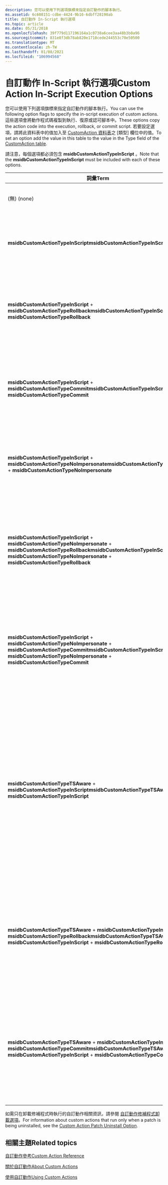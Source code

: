 ```yaml
---
description: 您可以使用下列選項旗標來指定自訂動作的腳本執行。
ms.assetid: 6c608151-cdbe-4424-9b16-6dbff28190ab
title: 自訂動作 In-Script 執行選項
ms.topic: article
ms.date: 05/31/2018
ms.openlocfilehash: 39f779d117196164a1c0738a6cee3aa48b3b0a96
ms.sourcegitcommit: 831e8f3db78ab820e1710cede244553c70e50500
ms.translationtype: MT
ms.contentlocale: zh-TW
ms.lasthandoff: 01/08/2021
ms.locfileid: "106994568"
---
```

# <a name="custom-action-in-script-execution-options"></a><span data-ttu-id="772ed-103">自訂動作 In-Script 執行選項</span><span class="sxs-lookup"><span data-stu-id="772ed-103">Custom Action In-Script Execution Options</span></span>

<span data-ttu-id="772ed-104">您可以使用下列選項旗標來指定自訂動作的腳本執行。</span><span class="sxs-lookup"><span data-stu-id="772ed-104">You can use the following option flags to specify the in-script execution of custom actions.</span></span> <span data-ttu-id="772ed-105">這些選項會將動作程式碼複製到執行、復原或認可腳本中。</span><span class="sxs-lookup"><span data-stu-id="772ed-105">These options copy the action code into the execution, rollback, or commit script.</span></span> <span data-ttu-id="772ed-106">若要設定選項，請將此資料表中的值加入至 [CustomAction 資料表](customaction-table.md)之 [類型] 欄位中的值。</span><span class="sxs-lookup"><span data-stu-id="772ed-106">To set an option add the value in this table to the value in the Type field of the [CustomAction table](customaction-table.md).</span></span>

<span data-ttu-id="772ed-107">請注意，每個選項都必須包含 **msidbCustomActionTypeInScript** 。</span><span class="sxs-lookup"><span data-stu-id="772ed-107">Note that the **msidbCustomActionTypeInScript** must be included with each of these options.</span></span>



| <span data-ttu-id="772ed-108">詞彙</span><span class="sxs-lookup"><span data-stu-id="772ed-108">Term</span></span>                                                                                                                                                                                                                                                                                                                                                                                                                                                                                     | <span data-ttu-id="772ed-109">描述</span><span class="sxs-lookup"><span data-stu-id="772ed-109">Description</span></span>                                                                                                                                                                                                                                                                                                                                                                                                                                                                                                                                                    |
|------------------------------------------------------------------------------------------------------------------------------------------------------------------------------------------------------------------------------------------------------------------------------------------------------------------------------------------------------------------------------------------------------------------------------------------------------------------------------------------|----------------------------------------------------------------------------------------------------------------------------------------------------------------------------------------------------------------------------------------------------------------------------------------------------------------------------------------------------------------------------------------------------------------------------------------------------------------------------------------------------------------------------------------------------------------|
| <span data-ttu-id="772ed-110"><span id="_none_"></span><span id="_NONE_"></span> (無) </span><span class="sxs-lookup"><span data-stu-id="772ed-110"><span id="_none_"></span><span id="_NONE_"></span>(none)</span></span><br/>                                                                                                                                                                                                                                                                                                                                                                                                                      | <span data-ttu-id="772ed-111">十六進位：0x00000000</span><span class="sxs-lookup"><span data-stu-id="772ed-111">Hexadecimal: 0x00000000</span></span><br/> <span data-ttu-id="772ed-112">Decimal：0</span><span class="sxs-lookup"><span data-stu-id="772ed-112">Decimal: 0</span></span><br/> <span data-ttu-id="772ed-113">立即執行。</span><span class="sxs-lookup"><span data-stu-id="772ed-113">Immediate execution.</span></span><br/>                                                                                                                                                                                                                                                                                                                                                                                                                                                                       |
| <span data-ttu-id="772ed-114"><span id="msidbCustomActionTypeInScript"></span><span id="msidbcustomactiontypeinscript"></span><span id="MSIDBCUSTOMACTIONTYPEINSCRIPT"></span>**msidbCustomActionTypeInScript**</span><span class="sxs-lookup"><span data-stu-id="772ed-114"><span id="msidbCustomActionTypeInScript"></span><span id="msidbcustomactiontypeinscript"></span><span id="MSIDBCUSTOMACTIONTYPEINSCRIPT"></span>**msidbCustomActionTypeInScript**</span></span><br/>                                                                                                                                                                                                                                                                                             | <span data-ttu-id="772ed-115">十六進位：0x00000400</span><span class="sxs-lookup"><span data-stu-id="772ed-115">Hexadecimal: 0x00000400</span></span><br/> <span data-ttu-id="772ed-116">Decimal：1024</span><span class="sxs-lookup"><span data-stu-id="772ed-116">Decimal: 1024</span></span><br/> <span data-ttu-id="772ed-117">在腳本中排程點執行的佇列。</span><span class="sxs-lookup"><span data-stu-id="772ed-117">Queues for execution at scheduled point within script.</span></span> <span data-ttu-id="772ed-118">此旗標指定這是 [延後執行自訂動作](deferred-execution-custom-actions.md)。</span><span class="sxs-lookup"><span data-stu-id="772ed-118">This flag designates that this is a [deferred execution custom action](deferred-execution-custom-actions.md).</span></span><br/>                                                                                                                                                                                                                                                                                                                   |
| <span data-ttu-id="772ed-119"><span id="msidbCustomActionTypeInScript____msidbCustomActionTypeRollback"></span><span id="msidbcustomactiontypeinscript____msidbcustomactiontyperollback"></span><span id="MSIDBCUSTOMACTIONTYPEINSCRIPT____MSIDBCUSTOMACTIONTYPEROLLBACK"></span>**msidbCustomActionTypeInScript**  + **msidbCustomActionTypeRollback**</span><span class="sxs-lookup"><span data-stu-id="772ed-119"><span id="msidbCustomActionTypeInScript____msidbCustomActionTypeRollback"></span><span id="msidbcustomactiontypeinscript____msidbcustomactiontyperollback"></span><span id="MSIDBCUSTOMACTIONTYPEINSCRIPT____MSIDBCUSTOMACTIONTYPEROLLBACK"></span>**msidbCustomActionTypeInScript** + **msidbCustomActionTypeRollback**</span></span><br/>                                                                                                                                                      | <span data-ttu-id="772ed-120">十六進位： 0x00000400 + 0x00000100</span><span class="sxs-lookup"><span data-stu-id="772ed-120">Hexadecimal: 0x00000400 + 0x00000100</span></span><br/> <span data-ttu-id="772ed-121">Decimal：1280</span><span class="sxs-lookup"><span data-stu-id="772ed-121">Decimal: 1280</span></span><br/> <span data-ttu-id="772ed-122">在腳本中排程點執行的佇列。</span><span class="sxs-lookup"><span data-stu-id="772ed-122">Queues for execution at scheduled point within script.</span></span> <span data-ttu-id="772ed-123">只有在安裝復原時才會執行。</span><span class="sxs-lookup"><span data-stu-id="772ed-123">Executes only upon an installation rollback.</span></span> <span data-ttu-id="772ed-124">此旗標指定這是 [復原自訂動作](rollback-custom-actions.md)。</span><span class="sxs-lookup"><span data-stu-id="772ed-124">This flag designates that this is a [rollback custom action](rollback-custom-actions.md).</span></span><br/>                                                                                                                                                                                                                                                                             |
| <span data-ttu-id="772ed-125"><span id="msidbCustomActionTypeInScript____msidbCustomActionTypeCommit"></span><span id="msidbcustomactiontypeinscript____msidbcustomactiontypecommit"></span><span id="MSIDBCUSTOMACTIONTYPEINSCRIPT____MSIDBCUSTOMACTIONTYPECOMMIT"></span>**msidbCustomActionTypeInScript**  + **msidbCustomActionTypeCommit**</span><span class="sxs-lookup"><span data-stu-id="772ed-125"><span id="msidbCustomActionTypeInScript____msidbCustomActionTypeCommit"></span><span id="msidbcustomactiontypeinscript____msidbcustomactiontypecommit"></span><span id="MSIDBCUSTOMACTIONTYPEINSCRIPT____MSIDBCUSTOMACTIONTYPECOMMIT"></span>**msidbCustomActionTypeInScript** + **msidbCustomActionTypeCommit**</span></span><br/>                                                                                                                                                              | <span data-ttu-id="772ed-126">十六進位： 0x00000400 + 0x00000200</span><span class="sxs-lookup"><span data-stu-id="772ed-126">Hexadecimal: 0x00000400 + 0x00000200</span></span><br/> <span data-ttu-id="772ed-127">Decimal：1536</span><span class="sxs-lookup"><span data-stu-id="772ed-127">Decimal: 1536</span></span><br/> <span data-ttu-id="772ed-128">在腳本中排程點執行的佇列。</span><span class="sxs-lookup"><span data-stu-id="772ed-128">Queues for execution at scheduled point within script.</span></span> <span data-ttu-id="772ed-129">只有在安裝認可時才會執行。</span><span class="sxs-lookup"><span data-stu-id="772ed-129">Executes only upon install commit.</span></span> <span data-ttu-id="772ed-130">此旗標指定這是 [認可自訂動作](commit-custom-actions.md)。</span><span class="sxs-lookup"><span data-stu-id="772ed-130">This flag designates that this is a [commit custom action](commit-custom-actions.md).</span></span><br/>                                                                                                                                                                                                                                                                                           |
| <span data-ttu-id="772ed-131"><span id="msidbCustomActionTypeInScript___msidbCustomActionTypeNoImpersonate"></span><span id="msidbcustomactiontypeinscript___msidbcustomactiontypenoimpersonate"></span><span id="MSIDBCUSTOMACTIONTYPEINSCRIPT___MSIDBCUSTOMACTIONTYPENOIMPERSONATE"></span>**msidbCustomActionTypeInScript**  + **msidbCustomActionTypeNoImpersonate**</span><span class="sxs-lookup"><span data-stu-id="772ed-131"><span id="msidbCustomActionTypeInScript___msidbCustomActionTypeNoImpersonate"></span><span id="msidbcustomactiontypeinscript___msidbcustomactiontypenoimpersonate"></span><span id="MSIDBCUSTOMACTIONTYPEINSCRIPT___MSIDBCUSTOMACTIONTYPENOIMPERSONATE"></span>**msidbCustomActionTypeInScript** + **msidbCustomActionTypeNoImpersonate**</span></span><br/>                                                                                                                                     | <span data-ttu-id="772ed-132">十六進位： 0x00000400 + 0x00000800</span><span class="sxs-lookup"><span data-stu-id="772ed-132">Hexadecimal: 0x00000400 + 0x00000800</span></span><br/> <span data-ttu-id="772ed-133">Decimal：3072</span><span class="sxs-lookup"><span data-stu-id="772ed-133">Decimal: 3072</span></span><br/> <span data-ttu-id="772ed-134">在腳本中排程點執行的佇列。</span><span class="sxs-lookup"><span data-stu-id="772ed-134">Queues for execution at scheduled point within script.</span></span> <span data-ttu-id="772ed-135">執行，不使用使用者模擬。</span><span class="sxs-lookup"><span data-stu-id="772ed-135">Executes with no user impersonation.</span></span> <span data-ttu-id="772ed-136">在系統內容中執行。</span><span class="sxs-lookup"><span data-stu-id="772ed-136">Runs in system context.</span></span><br/>                                                                                                                                                                                                                                                                                                                                                        |
| <span data-ttu-id="772ed-137"><span id="msidbCustomActionTypeInScript___msidbCustomActionTypeNoImpersonate___msidbCustomActionTypeRollback"></span><span id="msidbcustomactiontypeinscript___msidbcustomactiontypenoimpersonate___msidbcustomactiontyperollback"></span><span id="MSIDBCUSTOMACTIONTYPEINSCRIPT___MSIDBCUSTOMACTIONTYPENOIMPERSONATE___MSIDBCUSTOMACTIONTYPEROLLBACK"></span>**msidbCustomActionTypeInScript**  + **msidbCustomActionTypeNoImpersonate**  + **msidbCustomActionTypeRollback**</span><span class="sxs-lookup"><span data-stu-id="772ed-137"><span id="msidbCustomActionTypeInScript___msidbCustomActionTypeNoImpersonate___msidbCustomActionTypeRollback"></span><span id="msidbcustomactiontypeinscript___msidbcustomactiontypenoimpersonate___msidbcustomactiontyperollback"></span><span id="MSIDBCUSTOMACTIONTYPEINSCRIPT___MSIDBCUSTOMACTIONTYPENOIMPERSONATE___MSIDBCUSTOMACTIONTYPEROLLBACK"></span>**msidbCustomActionTypeInScript** + **msidbCustomActionTypeNoImpersonate** + **msidbCustomActionTypeRollback**</span></span><br/> | <span data-ttu-id="772ed-138">十六進位： 0x00000400 + 0x00000800 + 0x00000100</span><span class="sxs-lookup"><span data-stu-id="772ed-138">Hexadecimal: 0x00000400 + 0x00000800 + 0x00000100</span></span><br/> <span data-ttu-id="772ed-139">Decimal：3328</span><span class="sxs-lookup"><span data-stu-id="772ed-139">Decimal: 3328</span></span><br/> <span data-ttu-id="772ed-140">在腳本中排程點執行的佇列。</span><span class="sxs-lookup"><span data-stu-id="772ed-140">Queues for execution at scheduled point within script.</span></span> <span data-ttu-id="772ed-141">執行，不使用使用者模擬。</span><span class="sxs-lookup"><span data-stu-id="772ed-141">Executes with no user impersonation.</span></span> <span data-ttu-id="772ed-142">在系統內容中執行。</span><span class="sxs-lookup"><span data-stu-id="772ed-142">Runs in system context.</span></span> <span data-ttu-id="772ed-143">此旗標組合指定這是 [復原自訂動作](rollback-custom-actions.md)。</span><span class="sxs-lookup"><span data-stu-id="772ed-143">This flag combination designates that this is a [rollback custom action](rollback-custom-actions.md).</span></span><br/>                                                                                                                                                                                                                                    |
| <span data-ttu-id="772ed-144"><span id="msidbCustomActionTypeInScript___msidbCustomActionTypeNoImpersonate___msidbCustomActionTypeCommit"></span><span id="msidbcustomactiontypeinscript___msidbcustomactiontypenoimpersonate___msidbcustomactiontypecommit"></span><span id="MSIDBCUSTOMACTIONTYPEINSCRIPT___MSIDBCUSTOMACTIONTYPENOIMPERSONATE___MSIDBCUSTOMACTIONTYPECOMMIT"></span>**msidbCustomActionTypeInScript**  + **msidbCustomActionTypeNoImpersonate**  + **msidbCustomActionTypeCommit**</span><span class="sxs-lookup"><span data-stu-id="772ed-144"><span id="msidbCustomActionTypeInScript___msidbCustomActionTypeNoImpersonate___msidbCustomActionTypeCommit"></span><span id="msidbcustomactiontypeinscript___msidbcustomactiontypenoimpersonate___msidbcustomactiontypecommit"></span><span id="MSIDBCUSTOMACTIONTYPEINSCRIPT___MSIDBCUSTOMACTIONTYPENOIMPERSONATE___MSIDBCUSTOMACTIONTYPECOMMIT"></span>**msidbCustomActionTypeInScript** + **msidbCustomActionTypeNoImpersonate** + **msidbCustomActionTypeCommit**</span></span><br/>         | <span data-ttu-id="772ed-145">十六進位： 0x00000400 + 0x00000800 + 0x00000200</span><span class="sxs-lookup"><span data-stu-id="772ed-145">Hexadecimal: 0x00000400 + 0x00000800 + 0x00000200</span></span><br/> <span data-ttu-id="772ed-146">Decimal：3584</span><span class="sxs-lookup"><span data-stu-id="772ed-146">Decimal: 3584</span></span><br/> <span data-ttu-id="772ed-147">在腳本中排程點執行的佇列。</span><span class="sxs-lookup"><span data-stu-id="772ed-147">Queues for execution at scheduled point within script.</span></span> <span data-ttu-id="772ed-148">執行，不使用使用者模擬。</span><span class="sxs-lookup"><span data-stu-id="772ed-148">Executes with no user impersonation.</span></span> <span data-ttu-id="772ed-149">在系統內容中執行。</span><span class="sxs-lookup"><span data-stu-id="772ed-149">Runs in system context.</span></span> <span data-ttu-id="772ed-150">此旗標組合指定這是 [認可自訂動作](commit-custom-actions.md)。</span><span class="sxs-lookup"><span data-stu-id="772ed-150">This flag combination designates that this is a [commit custom action](commit-custom-actions.md).</span></span><br/>                                                                                                                                                                                                                                        |
| <span data-ttu-id="772ed-151"><span id="msidbCustomActionTypeTSAware___msidbCustomActionTypeInScript"></span><span id="msidbcustomactiontypetsaware___msidbcustomactiontypeinscript"></span><span id="MSIDBCUSTOMACTIONTYPETSAWARE___MSIDBCUSTOMACTIONTYPEINSCRIPT"></span>**msidbCustomActionTypeTSAware**  + **msidbCustomActionTypeInScript**</span><span class="sxs-lookup"><span data-stu-id="772ed-151"><span id="msidbCustomActionTypeTSAware___msidbCustomActionTypeInScript"></span><span id="msidbcustomactiontypetsaware___msidbcustomactiontypeinscript"></span><span id="MSIDBCUSTOMACTIONTYPETSAWARE___MSIDBCUSTOMACTIONTYPEINSCRIPT"></span>**msidbCustomActionTypeTSAware** + **msidbCustomActionTypeInScript**</span></span><br/>                                                                                                                                                             | <span data-ttu-id="772ed-152">十六進位： 0x00000400 + 0x00004000</span><span class="sxs-lookup"><span data-stu-id="772ed-152">Hexadecimal: 0x00000400 + 0x00004000</span></span><br/> <span data-ttu-id="772ed-153">Decimal：17408</span><span class="sxs-lookup"><span data-stu-id="772ed-153">Decimal: 17408</span></span><br/> <span data-ttu-id="772ed-154">在腳本中排程點執行的佇列。</span><span class="sxs-lookup"><span data-stu-id="772ed-154">Queues for execution at the scheduled point within script.</span></span> <span data-ttu-id="772ed-155">使用使用者模擬來執行。</span><span class="sxs-lookup"><span data-stu-id="772ed-155">Executes with user impersonation.</span></span> <span data-ttu-id="772ed-156">在執行終端機伺服器角色服務的伺服器上進行每部電腦安裝時，以使用者模擬的方式執行。</span><span class="sxs-lookup"><span data-stu-id="772ed-156">Runs with user impersonation during per-machine installs on a server running the Terminal Server role service.</span></span> <span data-ttu-id="772ed-157">一般的順延強制自訂動作（沒有此屬性）在每部電腦安裝期間不會在終端機伺服器上執行任何使用者模擬。</span><span class="sxs-lookup"><span data-stu-id="772ed-157">Normal deferred execution custom actions, without this attribute, run with no user impersonation on a terminal server during per-machine installations.</span></span> <span data-ttu-id="772ed-158">如果動作也有 msidbCustomActionTypeNoImpersonate 屬性，則這個屬性不會有任何作用。</span><span class="sxs-lookup"><span data-stu-id="772ed-158">This attribute has no effect if the action also has the msidbCustomActionTypeNoImpersonate attribute.</span></span><br/> |
| <span data-ttu-id="772ed-159"><span id="msidbCustomActionTypeTSAware___msidbCustomActionTypeInScript___msidbCustomActionTypeRollback"></span><span id="msidbcustomactiontypetsaware___msidbcustomactiontypeinscript___msidbcustomactiontyperollback"></span><span id="MSIDBCUSTOMACTIONTYPETSAWARE___MSIDBCUSTOMACTIONTYPEINSCRIPT___MSIDBCUSTOMACTIONTYPEROLLBACK"></span>**msidbCustomActionTypeTSAware**  + **msidbCustomActionTypeInScript**  + **msidbCustomActionTypeRollback**</span><span class="sxs-lookup"><span data-stu-id="772ed-159"><span id="msidbCustomActionTypeTSAware___msidbCustomActionTypeInScript___msidbCustomActionTypeRollback"></span><span id="msidbcustomactiontypetsaware___msidbcustomactiontypeinscript___msidbcustomactiontyperollback"></span><span id="MSIDBCUSTOMACTIONTYPETSAWARE___MSIDBCUSTOMACTIONTYPEINSCRIPT___MSIDBCUSTOMACTIONTYPEROLLBACK"></span>**msidbCustomActionTypeTSAware** + **msidbCustomActionTypeInScript** + **msidbCustomActionTypeRollback**</span></span><br/>                         | <span data-ttu-id="772ed-160">十六進位： 0x00000400 + 0x00004000 + 0x00000100</span><span class="sxs-lookup"><span data-stu-id="772ed-160">Hexadecimal: 0x00000400 + 0x00004000 + 0x00000100</span></span><br/> <span data-ttu-id="772ed-161">Decimal：17664</span><span class="sxs-lookup"><span data-stu-id="772ed-161">Decimal: 17664</span></span><br/> <span data-ttu-id="772ed-162">在腳本中排程點執行的佇列。</span><span class="sxs-lookup"><span data-stu-id="772ed-162">Queues for execution at the scheduled point within script.</span></span> <span data-ttu-id="772ed-163">只有在安裝復原時才執行。</span><span class="sxs-lookup"><span data-stu-id="772ed-163">Run only upon an installation rollback.</span></span> <span data-ttu-id="772ed-164">以使用者模擬執行。</span><span class="sxs-lookup"><span data-stu-id="772ed-164">Execute with user impersonation.</span></span> <span data-ttu-id="772ed-165">在終端機伺服器上進行個別電腦安裝時，以使用者模擬的方式執行。</span><span class="sxs-lookup"><span data-stu-id="772ed-165">Runs with user impersonation during per-machine installs on a terminal server.</span></span><br/>                                                                                                                                                                                                                                           |
| <span data-ttu-id="772ed-166"><span id="msidbCustomActionTypeTSAware___msidbCustomActionTypeInScript___msidbCustomActionTypeCommit"></span><span id="msidbcustomactiontypetsaware___msidbcustomactiontypeinscript___msidbcustomactiontypecommit"></span><span id="MSIDBCUSTOMACTIONTYPETSAWARE___MSIDBCUSTOMACTIONTYPEINSCRIPT___MSIDBCUSTOMACTIONTYPECOMMIT"></span>**msidbCustomActionTypeTSAware**  + **msidbCustomActionTypeInScript**  + **msidbCustomActionTypeCommit**</span><span class="sxs-lookup"><span data-stu-id="772ed-166"><span id="msidbCustomActionTypeTSAware___msidbCustomActionTypeInScript___msidbCustomActionTypeCommit"></span><span id="msidbcustomactiontypetsaware___msidbcustomactiontypeinscript___msidbcustomactiontypecommit"></span><span id="MSIDBCUSTOMACTIONTYPETSAWARE___MSIDBCUSTOMACTIONTYPEINSCRIPT___MSIDBCUSTOMACTIONTYPECOMMIT"></span>**msidbCustomActionTypeTSAware** + **msidbCustomActionTypeInScript** + **msidbCustomActionTypeCommit**</span></span><br/>                                 | <span data-ttu-id="772ed-167">十六進位： 0x00000400 + 0x00004000 + 0x00000200</span><span class="sxs-lookup"><span data-stu-id="772ed-167">Hexadecimal: 0x00000400 + 0x00004000 + 0x00000200</span></span><br/> <span data-ttu-id="772ed-168">Decimal：17920</span><span class="sxs-lookup"><span data-stu-id="772ed-168">Decimal: 17920</span></span><br/> <span data-ttu-id="772ed-169">在腳本中排程點執行的佇列。</span><span class="sxs-lookup"><span data-stu-id="772ed-169">Queues for execution at the scheduled point within script.</span></span> <span data-ttu-id="772ed-170">只有在安裝認可時才會執行。</span><span class="sxs-lookup"><span data-stu-id="772ed-170">Runs only upon an install commit.</span></span> <span data-ttu-id="772ed-171">使用使用者模擬來執行。</span><span class="sxs-lookup"><span data-stu-id="772ed-171">Executes with user impersonation.</span></span> <span data-ttu-id="772ed-172">在終端機伺服器上進行個別電腦安裝時，以使用者模擬的方式執行。</span><span class="sxs-lookup"><span data-stu-id="772ed-172">Runs with user impersonation during per-machine installs on a terminal server.</span></span><br/>                                                                                                                                                                                                                                                |



 

<span data-ttu-id="772ed-173">如需只在卸載修補程式時執行的自訂動作相關資訊，請參閱 [自訂動作修補程式卸載選項](custom-action-patch-uninstall-option.md)。</span><span class="sxs-lookup"><span data-stu-id="772ed-173">For information about custom actions that run only when a patch is being uninstalled, see the [Custom Action Patch Uninstall Option](custom-action-patch-uninstall-option.md).</span></span>

## <a name="related-topics"></a><span data-ttu-id="772ed-174">相關主題</span><span class="sxs-lookup"><span data-stu-id="772ed-174">Related topics</span></span>

<dl> <dt>

[<span data-ttu-id="772ed-175">自訂動作參考</span><span class="sxs-lookup"><span data-stu-id="772ed-175">Custom Action Reference</span></span>](custom-action-reference.md)
</dt> <dt>

[<span data-ttu-id="772ed-176">關於自訂動作</span><span class="sxs-lookup"><span data-stu-id="772ed-176">About Custom Actions</span></span>](about-custom-actions.md)
</dt> <dt>

[<span data-ttu-id="772ed-177">使用自訂動作</span><span class="sxs-lookup"><span data-stu-id="772ed-177">Using Custom Actions</span></span>](using-custom-actions.md)
</dt> </dl>

 

 




